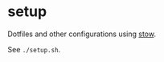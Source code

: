 # setup

Dotfiles and other configurations using
[stow](https://linux.die.net/man/8/stow).

See `./setup.sh`.
